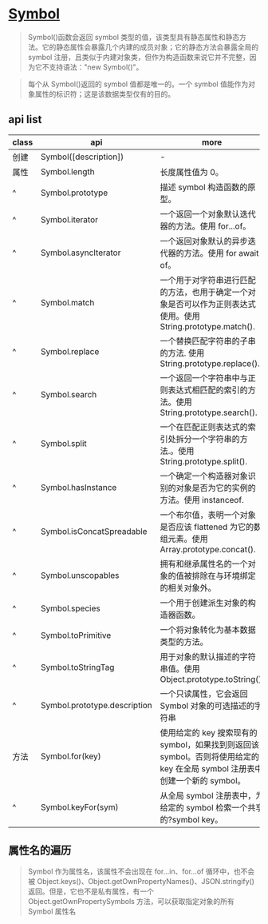 # [Symbol](https://developer.mozilla.org/zh-CN/docs/Web/JavaScript/Reference/Global_Objects/Symbol)

> Symbol()函数会返回 symbol 类型的值，该类型具有静态属性和静态方法。它的静态属性会暴露几个内建的成员对象；它的静态方法会暴露全局的 symbol 注册，且类似于内建对象类，但作为构造函数来说它并不完整，因为它不支持语法："new Symbol()"。

> 每个从 Symbol()返回的 symbol 值都是唯一的。一个 symbol 值能作为对象属性的标识符；这是该数据类型仅有的目的。

## api list

| class | api                          | more                                                                                                                        |
| ----- | ---------------------------- | --------------------------------------------------------------------------------------------------------------------------- |
| 创建  | Symbol([description])        | -                                                                                                                           |
| 属性  | Symbol.length                | 长度属性值为 0。                                                                                                            | - |
| ^     | Symbol.prototype             | 描述 symbol 构造函数的原型。                                                                                                | - |
| ^     | Symbol.iterator              | 一个返回一个对象默认迭代器的方法。使用 for...of。                                                                           | - |
| ^     | Symbol.asyncIterator         | 一个返回对象默认的异步迭代器的方法。使用 for await of。                                                                     | - |
| ^     | Symbol.match                 | 一个用于对字符串进行匹配的方法，也用于确定一个对象是否可以作为正则表达式使用。使用 String.prototype.match().                | - |
| ^     | Symbol.replace               | 一个替换匹配字符串的子串的方法. 使用 String.prototype.replace().                                                            | - |
| ^     | Symbol.search                | 一个返回一个字符串中与正则表达式相匹配的索引的方法。使用 String.prototype.search().                                         | - |
| ^     | Symbol.split                 | 一个在匹配正则表达式的索引处拆分一个字符串的方法.。使用 String.prototype.split().                                           | - |
| ^     | Symbol.hasInstance           | 一个确定一个构造器对象识别的对象是否为它的实例的方法。使用 instanceof.                                                      | - |
| ^     | Symbol.isConcatSpreadable    | 一个布尔值，表明一个对象是否应该 flattened 为它的数组元素。使用 Array.prototype.concat().                                   | - |
| ^     | Symbol.unscopables           | 拥有和继承属性名的一个对象的值被排除在与环境绑定的相关对象外。                                                              | - |
| ^     | Symbol.species               | 一个用于创建派生对象的构造器函数。                                                                                          | - |
| ^     | Symbol.toPrimitive           | 一个将对象转化为基本数据类型的方法。                                                                                        | - |
| ^     | Symbol.toStringTag           | 用于对象的默认描述的字符串值。使用 Object.prototype.toString().                                                             | - |
| ^     | Symbol.prototype.description | 一个只读属性，它会返回 Symbol 对象的可选描述的字符串                                                                        |
| 方法  | Symbol.for(key)              | 使用给定的 key 搜索现有的 symbol，如果找到则返回该 symbol。否则将使用给定的 key 在全局 symbol 注册表中创建一个新的 symbol。 | - |
| ^     | Symbol.keyFor(sym)           | 从全局 symbol 注册表中，为给定的 symbol 检索一个共享的?symbol key。                                                         | - |

## 属性名的遍历

> Symbol 作为属性名，该属性不会出现在 for...in、for...of 循环中，也不会被 Object.keys()、Object.getOwnPropertyNames()、JSON.stringify()返回。但是，它也不是私有属性，有一个 Object.getOwnPropertySymbols 方法，可以获取指定对象的所有 Symbol 属性名
